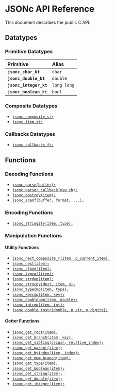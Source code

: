 # JSONc API Reference

This document describes the public C API.

## Datatypes

### Primitive Datatypes

| Primitive | Alias |
| :--- | :--- |
|**`jsonc_char_kt`**|`char`|
|**`jsonc_double_kt`**|`double`|
|**`jsonc_integer_kt`**|`long long`|
|**`jsonc_boolean_kt`**|`bool`|

### Composite Datatypes

* [`jsonc_composite_st;`](api/jsonc_composite_st.md)
* [`jsonc_item_st;`](api/jsonc_item_st.md)

### Callbacks Datatypes

* [`jsonc_callbacks_ft;`](api/jsonc_callbacks_ft.md)

## Functions

### Decoding Functions

* [`jsonc_parse(buffer);`](api/jsonc_parse.md)
* [`jsonc_parser_callback(new_cb);`](api/jsonc_parser_callback.md)
* [`jsonc_destroy(item);`](api/jsonc_destroy.md)
* [`jsonc_scanf(buffer, format, ...);`](api/jsonc_scanf.md)

### Encoding Functions

* [`jsonc_stringify(item, type);`](api/jsonc_stringify.md)

### Manipulation Functions

#### Utility Functions

* [`jsonc_next_composite_r(item, p_current_item);`](api/jsonc_next_composite_r.md)
* [`jsonc_next(item);`](api/jsonc_next.md)
* [`jsonc_clone(item);`](api/jsonc_clone.md)
* [`jsonc_typeof(item);`](api/jsonc_typeof.md)
* [`jsonc_strdup(item);`](api/jsonc_strdup.md)
* [`jsonc_strncpy(dest, item, n);`](api/jsonc_strncpy.md)
* [`jsonc_typecmp(item, type);`](api/jsonc_typecmp.md)
* [`jsonc_keycmp(item, key);`](api/jsonc_keycmp.md)
* [`jsonc_doublecmp(item, double);`](api/jsonc_doublecmp.md)
* [`jsonc_intcmp(item, int);`](api/jsonc_intcmp.md)
* [`jsonc_double_tostr(double, p_str, n_digits);`](api/jsonc_double_tostr.md)

#### Getter Functions

* [`jsonc_get_root(item);`](api/jsonc_get_root.md)
* [`jsonc_get_branch(item, key);`](api/jsonc_get_branch.md)
* [`jsonc_get_sibling(origin, relative_index);`](api/jsonc_get_sibling.md)
* [`jsonc_get_parent(item);`](api/jsonc_get_parent.md)
* [`jsonc_get_byindex(item, index);`](api/jsonc_get_byindex.md)
* [`jsonc_get_num_branch(item);`](api/jsonc_get_num_branch.md)
* [`jsonc_get_type(item);`](api/jsonc_get_type.md)
* [`jsonc_get_boolean(item);`](api/jsonc_get_boolean.md)
* [`jsonc_get_string(item);`](api/jsonc_get_string.md)
* [`jsonc_get_double(item);`](api/jsonc_get_double.md)
* [`jsonc_get_integer(item);`](api/jsonc_get_integer.md)
